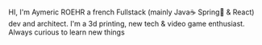 HI, I'm Aymeric ROEHR a french Fullstack (mainly Java:coffee: Spring:leaves: & React) dev and architect.
I'm a 3d printing, new tech & video game enthusiast.
Always curious to learn new things

<!---
mrratatosk/mrratatosk is a ✨ special ✨ repository because its `README.md` (this file) appears on your GitHub profile.
You can click the Preview link to take a look at your changes.
--->
